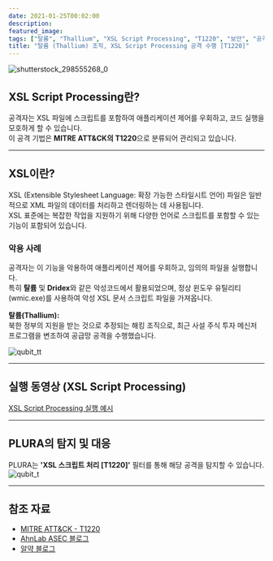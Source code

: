 ```yaml
---
date: 2021-01-25T00:02:00
description: 
featured_image: 
tags: ["탈륨", "Thallium", "XSL Script Processing", "T1220", "보안", "공격 기법", "WMIC", "마이터 ATT&CK"]
title: "탈륨 (Thallium) 조직, XSL Script Processing 공격 수행 [T1220]"
---
```


![shutterstock_298555268_0](https://github.com/user-attachments/assets/95568d22-9a84-45f4-901e-854210c30030)

## XSL Script Processing란?

공격자는 XSL 파일에 스크립트를 포함하여 애플리케이션 제어를 우회하고, 코드 실행을 모호하게 할 수 있습니다.  
이 공격 기법은 **MITRE ATT&CK의 T1220**으로 분류되어 관리되고 있습니다.

---

## XSL이란?

XSL (Extensible Stylesheet Language: 확장 가능한 스타일시트 언어) 파일은 일반적으로 XML 파일의 데이터를 처리하고 렌더링하는 데 사용됩니다.  
XSL 표준에는 복잡한 작업을 지원하기 위해 다양한 언어로 스크립트를 포함할 수 있는 기능이 포함되어 있습니다.

### 악용 사례
공격자는 이 기능을 악용하여 애플리케이션 제어를 우회하고, 임의의 파일을 실행합니다.  
특히 **탈륨** 및 **Dridex**와 같은 악성코드에서 활용되었으며, 정상 윈도우 유틸리티(wmic.exe)를 사용하여 악성 XSL 문서 스크립트 파일을 가져옵니다.

**탈륨(Thallium):**  
북한 정부의 지원을 받는 것으로 추정되는 해킹 조직으로, 최근 사설 주식 투자 메신저 프로그램을 변조하여 공급망 공격을 수행했습니다.  

![qubit_tt](https://github.com/user-attachments/assets/f5653c30-9007-484b-88bf-3f1e3f55a87b)

---

## 실행 동영상 (XSL Script Processing)

[XSL Script Processing 실행 예시](https://youtu.be/1RoD8f8GYcw?si=u_gAMtyKrTqw-WP4)

---

## PLURA의 탐지 및 대응

PLURA는 **'XSL 스크립트 처리 [T1220]'** 필터를 통해 해당 공격을 탐지할 수 있습니다.  
![qubit_t](https://github.com/user-attachments/assets/950a7355-2735-4c39-97ec-8754075e39a4)

---

## 참조 자료

- [MITRE ATT&CK - T1220](https://attack.mitre.org/techniques/T1220/)
- [AhnLab ASEC 블로그](https://asec.ahnlab.com/ko/1344/)
- [알약 블로그](https://blog.alyac.co.kr/3489/)
